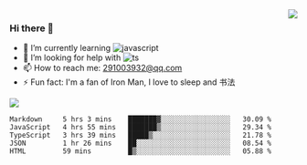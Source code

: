 <img align='right' src='https://github-readme-stats.vercel.app/api?username=niaogege&show_icons=true&theme=radical'/>

### Hi there 👋

- 🌱 I’m currently learning ![javascript](https://img.shields.io/badge/javacript-learn-orange)
- 🤔 I’m looking for help with ![ts](https://img.shields.io/badge/ts-learn-yellow)
- 📫 How to reach me: 291003932@qq.com
- ⚡ Fun fact:  I'm a fan of Iron Man, I love to sleep and 书法

![](https://github-readme-stats.vercel.app/api/top-langs/?username=niaogege&layout=compact)

<!--START_SECTION:waka-->
```text
Markdown     5 hrs 3 mins    ███████▓░░░░░░░░░░░░░░░░░   30.09 % 
JavaScript   4 hrs 55 mins   ███████▒░░░░░░░░░░░░░░░░░   29.34 % 
TypeScript   3 hrs 39 mins   █████▒░░░░░░░░░░░░░░░░░░░   21.78 % 
JSON         1 hr 26 mins    ██░░░░░░░░░░░░░░░░░░░░░░░   08.54 % 
HTML         59 mins         █▒░░░░░░░░░░░░░░░░░░░░░░░   05.88 % 
```
<!--END_SECTION:waka-->
